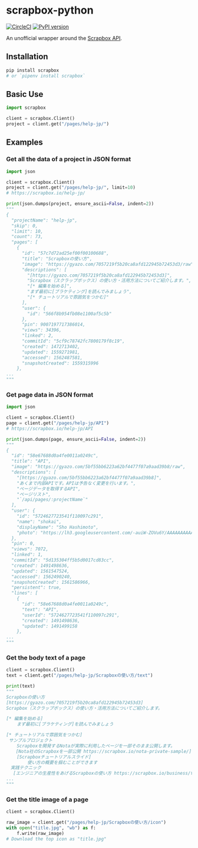 # scrapbox-python

[![CircleCI](https://circleci.com/gh/HelloRusk/scrapbox-python.svg?style=svg)](https://circleci.com/gh/HelloRusk/scrapbox-python)
[![PyPI version](https://badge.fury.io/py/scrapbox.svg)](https://badge.fury.io/py/scrapbox)

An unofficial wrapper around the [Scrapbox API](https://scrapbox.io/help-jp/API).

## Installation

```sh
pip install scrapbox
# or `pipenv install scrapbox`
```

## Basic Use

```python
import scrapbox

client = scrapbox.Client()
project = client.get("/pages/help-jp/")
```

## Examples

### Get all the data of a project in JSON format

```python
import json

client = scrapbox.Client()
project = client.get("/pages/help-jp/", limit=10)
# https://scrapbox.io/help-jp/

print(json.dumps(project, ensure_ascii=False, indent=2))
"""
{
  "projectName": "help-jp",
  "skip": 0,
  "limit": 10,
  "count": 73,
  "pages": [
    {
      "id": "57c7d72ad25ef00f00100688",
      "title": "Scrapboxの使い方",
      "image": "https://gyazo.com/7057219f5b20ca8afd122945b72453d3/raw",
      "descriptions": [
        "[https://gyazo.com/7057219f5b20ca8afd122945b72453d3]",
        "Scrapbox（スクラップボックス）の使い方・活用方法についてご紹介します。",
        "[* 編集を始める]",
        "まず最初に[ブラケティング]を読んでみましょう",
        "[* チュートリアルで雰囲気をつかむ]"
      ],
      "user": {
        "id": "566f8b954fb08e1100af5c5b"
      },
      "pin": 9007197717386014,
      "views": 34396,
      "linked": 2,
      "commitId": "5cf9c78742fc7800179f8c19",
      "created": 1472713402,
      "updated": 1559271981,
      "accessed": 1562487581,
      "snapshotCreated": 1559315996
    },
...
"""
```

### Get page data in JSON format

```python
import json

client = scrapbox.Client()
page = client.get("/pages/help-jp/API")
# https://scrapbox.io/help-jp/API

print(json.dumps(page, ensure_ascii=False, indent=2))
"""
{
  "id": "58e67688d0a4fe0011a0249c",
  "title": "API",
  "image": "https://gyazo.com/5bf55bb6223a62bf4477f07a9aad39b8/raw",
  "descriptions": [
    "[https://gyazo.com/5bf55bb6223a62bf4477f07a9aad39b8]",
    "あくまで内部APIです。APIは予告なく変更を行います。",
    "ページデータを取得するAPI",
    "ページリスト",
    "`/api/pages/:projectName`"
  ],
  "user": {
    "id": "5724627723541f110097c291",
    "name": "shokai",
    "displayName": "Sho Hashimoto",
    "photo": "https://lh3.googleusercontent.com/-auiW-ZOVu6Y/AAAAAAAAAAI/AAAAAAAADLg/YwBeR9cziLU/photo.jpg"
  },
  "pin": 0,
  "views": 7072,
  "linked": 1,
  "commitId": "5d135304ff5b5d0017cd83cc",
  "created": 1491498636,
  "updated": 1561547524,
  "accessed": 1562490240,
  "snapshotCreated": 1561586966,
  "persistent": true,
  "lines": [
    {
      "id": "58e67688d0a4fe0011a0249c",
      "text": "API",
      "userId": "5724627723541f110097c291",
      "created": 1491498636,
      "updated": 1491499158
    },
...
"""
```

### Get the body text of a page

```python
client = scrapbox.Client()
text = client.get("/pages/help-jp/Scrapboxの使い方/text")

print(text)
"""
Scrapboxの使い方
[https://gyazo.com/7057219f5b20ca8afd122945b72453d3]
Scrapbox（スクラップボックス）の使い方・活用方法についてご紹介します。

[* 編集を始める]
	まず最初に[ブラケティング]を読んでみましょう

[* チュートリアルで雰囲気をつかむ]
 サンプルプロジェクト
 	Scrapboxを開発するNotaが実際に利用したページを一部そのまま公開します。
  　[Nota社のScrapboxを一部公開 https://scrapbox.io/nota-private-sample/]
	[Scrapboxチュートリアルスライド]
		使い方の概要を掴むことができます
　実践テクニック
 　[エンジニアの生産性をあげるScrapboxの使い方 https://scrapbox.io/business/tutorial]
...
"""
```

### Get the title image of a page

```python
client = scrapbox.Client()

raw_image = client.get("/pages/help-jp/Scrapboxの使い方/icon")
with open("title.jpg", "wb") as f:
    f.write(raw_image)
# Download the top icon as "title.jpg"
```
